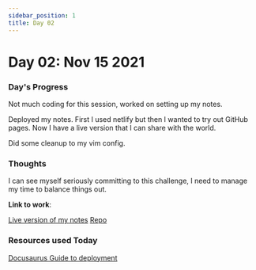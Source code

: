 ```yaml
---
sidebar_position: 1
title: Day 02
---
```

# Day 02: Nov 15 2021

### Day's Progress

Not much coding for this session, worked on setting up my notes.

Deployed my notes. First I used netlify but then I wanted to try out GitHub pages.
Now I have a live version that I can share with the world.

Did some cleanup to my vim config.

### Thoughts

I can see myself seriously committing to this challenge, I need to manage my time to balance things out.

**Link to work**:

[Live version of my notes](https://thatguyanes.github.io/notes/)
[Repo](https://github.com/thatGuyAnes/notes)

### Resources used Today

[Docusaurus Guide to deployment](https://docusaurus.io/docs/deployment#deploying-to-github-pages)
